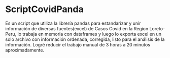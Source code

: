 # ScriptCovidPanda
Es un script que utiliza la librería pandas para estandarizar y unir información de diversas fuentes(excel) de Casos Covid en la Region Loreto-Peru, 
lo trabaja en memoria con dataframes y luego lo exporta excel en un solo archivo con información ordenada, corregida, listo para el análisis de la información.
Logré reducir el trabajo manual de 3 horas a 20 minutos aproximadamente.

